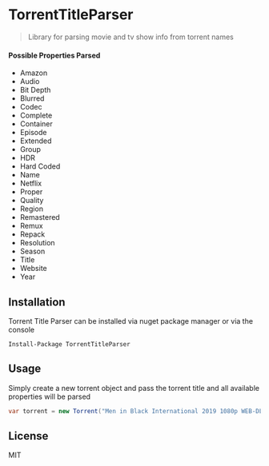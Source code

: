 # TorrentTitleParser
> Library for parsing movie and tv show info from torrent names

#### Possible Properties Parsed 

- Amazon
- Audio
- Bit Depth
- Blurred
- Codec
- Complete
- Container
- Episode
- Extended
- Group
- HDR
- Hard Coded
- Name
- Netflix
- Proper
- Quality
- Region
- Remastered
- Remux
- Repack
- Resolution
- Season
- Title
- Website
- Year

## Installation
Torrent Title Parser can be installed via nuget package manager or via the console
````
Install-Package TorrentTitleParser
````

## Usage

Simply create a new torrent object and pass the torrent title and all available properties will be parsed

````C#
var torrent = new Torrent("Men in Black International 2019 1080p WEB-DL H264 AC3-EVO");
````


## License
MIT





















